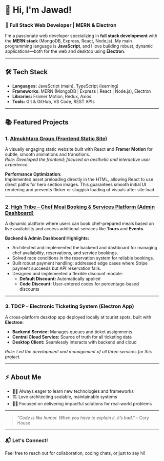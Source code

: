 # 👋 Hi, I'm Jawad!

### 🚀 Full Stack Web Developer | MERN & Electron

I'm a passionate web developer specializing in **full stack development** with the **MERN stack** (MongoDB, Express, React, Node.js). My main programming language is **JavaScript**, and I love building robust, dynamic applications—both for the web and desktop using **Electron**.

---

## 🛠️ Tech Stack

- **Languages:** JavaScript (main), TypeScript (learning)
- **Frameworks:** MERN (MongoDB | Express | React | Node.js), Electron
- **Libraries:** Framer Motion, Redux, Axios
- **Tools:** Git & GitHub, VS Code, REST APIs

---

## 📚 Featured Projects

### 1. [Almukhtara Group (Frontend Static Site)](https://almokhtaragroup.com/)
A visually engaging static website built with React and **Framer Motion** for subtle, smooth animations and transitions.  
*Role: Developed the frontend; focused on aesthetic and interactive user experience.*

**Performance Optimization:**  
Implemented asset preloading directly in the HTML, allowing React to use direct paths for hero section images. This guarantees smooth initial UI rendering and prevents flicker or sluggish loading of visuals after site load.

---

### 2. [High Tribe – Chef Meal Booking & Services Platform (Admin Dashboard)](https://admin.hightribe.cloud/)
A dynamic platform where users can book chef-prepared meals based on live availability and access additional services like **Tours** and **Events**.

**Backend & Admin Dashboard Highlights:**
- Architected and implemented the backend and dashboard for managing chef availability, reservations, and service bookings.
- Solved race conditions in the reservation system for reliable bookings.
- Built robust payment handling: addressed edge cases where Stripe payment succeeds but API reservation fails.
- Designed and implemented a flexible discount module:
  - **Default Discount:** Automatically applied
  - **Code Discount:** User-entered codes for percentage-based discounts

---

### 3. **TDCP – Electronic Ticketing System (Electron App)**
A cross-platform desktop app deployed locally at tourist spots, built with **Electron**:

- **Backend Service:** Manages queues and ticket assignments
- **Central Cloud Service:** Source of truth for all ticketing data
- **Desktop Client:** Seamlessly interacts with backend and cloud

*Role: Led the development and management of all three services for this project.*

---

## ⚡ About Me

- 🧑‍💻 Always eager to learn new technologies and frameworks
- 🏗️ Love architecting scalable, maintainable systems
- 👨‍💼 Focused on delivering impactful solutions for real-world problems

---

> *"Code is like humor. When you have to explain it, it’s bad."* – Cory House

---

### 📬 Let's Connect!

Feel free to reach out for collaboration, coding chats, or just to say hi!
